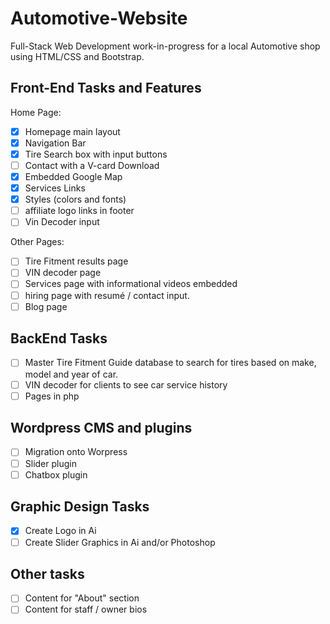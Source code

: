 # Automotive-Website
Full-Stack Web Development work-in-progress for a local Automotive shop using HTML/CSS and Bootstrap.

## Front-End Tasks and Features
Home Page:
- [x] Homepage main layout
- [x] Navigation Bar 
- [x] Tire Search box with input buttons
- [ ] Contact with a V-card Download
- [x] Embedded Google Map
- [x] Services Links
- [x] Styles (colors and fonts)
- [ ] affiliate logo links in footer 
- [ ] Vin Decoder input

Other Pages:
- [ ] Tire Fitment results page
- [ ] VIN decoder page
- [ ] Services page with informational videos embedded
- [ ] hiring page with resumé / contact input. 
- [ ] Blog page

## BackEnd Tasks
- [ ] Master Tire Fitment Guide database to search for tires based on make, model and year of car. 
- [ ] VIN decoder for clients to see car service history
- [ ] Pages in php

## Wordpress CMS and plugins
- [ ] Migration onto Worpress
- [ ] Slider plugin
- [ ] Chatbox plugin

## Graphic Design Tasks
- [x] Create Logo in Ai
- [ ] Create Slider Graphics in Ai and/or Photoshop

## Other tasks 
- [ ] Content for "About" section
- [ ] Content for staff / owner bios
